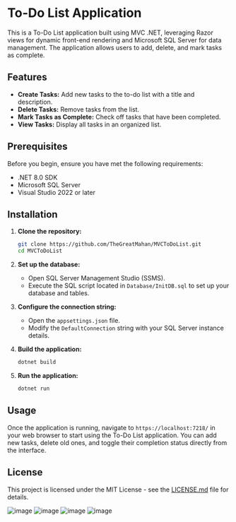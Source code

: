 # To-Do List Application

This is a To-Do List application built using MVC .NET, leveraging Razor views for dynamic front-end rendering and Microsoft SQL Server for data management. The application allows users to add, delete, and mark tasks as complete.

## Features

- **Create Tasks:** Add new tasks to the to-do list with a title and description.
- **Delete Tasks:** Remove tasks from the list.
- **Mark Tasks as Complete:** Check off tasks that have been completed.
- **View Tasks:** Display all tasks in an organized list.

## Prerequisites

Before you begin, ensure you have met the following requirements:
- .NET 8.0 SDK
- Microsoft SQL Server
- Visual Studio 2022 or later

## Installation

1. **Clone the repository:**
   ```bash
   git clone https://github.com/TheGreatMahan/MVCToDoList.git
   cd MVCToDoList
   ```

2. **Set up the database:**
   - Open SQL Server Management Studio (SSMS).
   - Execute the SQL script located in `Database/InitDB.sql` to set up your database and tables.

3. **Configure the connection string:**
   - Open the `appsettings.json` file.
   - Modify the `DefaultConnection` string with your SQL Server instance details.

4. **Build the application:**
   ```bash
   dotnet build
   ```

5. **Run the application:**
   ```bash
   dotnet run
   ```

## Usage

Once the application is running, navigate to `https://localhost:7218/` in your web browser to start using the To-Do List application. You can add new tasks, delete old ones, and toggle their completion status directly from the interface.

## License

This project is licensed under the MIT License - see the [LICENSE.md](LICENSE.md) file for details.

![image](https://github.com/user-attachments/assets/a49d53c0-1424-477c-a2bf-86c22a5cd81e)
![image](https://github.com/user-attachments/assets/26bdb57c-176a-4a2e-9d3c-a0467fb9a6ee)
![image](https://github.com/user-attachments/assets/3018ae75-3130-4732-87d4-d9654bc69337)
![image](https://github.com/user-attachments/assets/dddd0738-319e-44ec-87ec-a17d06d5b009)
